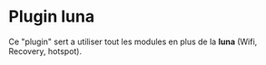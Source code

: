 # Plugin luna

Ce "plugin" sert a utiliser tout les modules en plus de la **luna** (Wifi, Recovery, hotspot).

